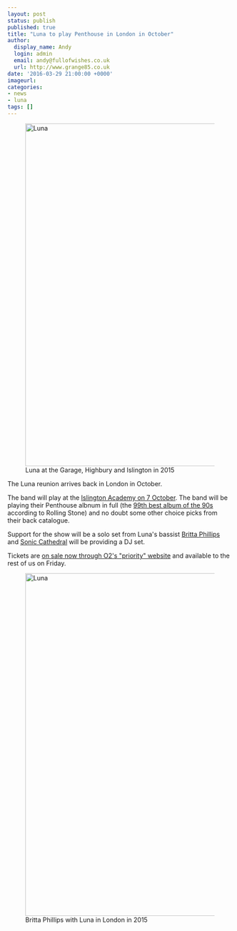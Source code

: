 ```yaml
---
layout: post
status: publish
published: true
title: "Luna to play Penthouse in London in October"
author:
  display_name: Andy
  login: admin
  email: andy@fullofwishes.co.uk
  url: http://www.grange85.co.uk
date: '2016-03-29 21:00:00 +0000'
imageurl:
categories:
- news
- luna
tags: []
---
```

<figure><a data-flickr-embed="true"  href="https://www.flickr.com/photos/grange85/20166777846/in/photolist-wtLQiy-wKEHPu-wKEHrW-wJ51sj-wtLHES-wKEGX9-vPnmBQ-wtU8XM-vPvTVp-wtLHwf-wJ528C-wtLHko-wJ51K3-wJ51N9-wLozAe-wLTBwg-wtLGQA-wtU8Ci-wtU8FK-wLozqK/" title="Luna"><img src="https://farm1.staticflickr.com/308/20166777846_cba25a15b8_b.jpg" width="1024" height="768" alt="Luna"></a><figcaption>Luna at the Garage, Highbury and Islington in 2015</figcaption></figure>
<p class="lead">The Luna reunion arrives back in London in October.</p>
<p>The band will play at the <a href="https://db.fullofwishes.co.uk/luna/shows/2016/2016-10-07-luna-acacdemy-islington-london-uk/">Islington Academy on 7 October</a>. The band will be playing their Penthouse albnum in full (the <a href="http://www.rollingstone.com/music/lists/100-best-albums-of-the-nineties-20110427/luna-penthouse-20110517">99th best album of the 90s</a> according to Rolling Stone) and no doubt some other choice picks from their back catalogue.</p>
<p>Support for the show will be a solo set from Luna's bassist <a href="http://brittaphillips.com/">Britta Phillips</a> and <a href="http://www.soniccathedral.co.uk/">Sonic Cathedral</a> will be providing a DJ set.</p>
<p>Tickets are <a href="https://tickets.o2priority.co.uk/listings/luna/38488">on sale now through O2's "priority" website</a> and available to the rest of us on Friday.</p>

<figure><a data-flickr-embed="true"  href="https://www.flickr.com/photos/grange85/20198699071/in/photolist-wtLQiy-wKEHPu-wKEHrW-wJ51sj-wtLHES-wKEGX9-vPnmBQ-wtU8XM-vPvTVp-wtLHwf-wJ528C-wtLHko-wJ51K3-wJ51N9-wLozAe-wLTBwg-wtLGQA-wtU8Ci-wtU8FK-wLozqK/" title="Luna"><img src="https://farm1.staticflickr.com/437/20198699071_618ce94b2c_b.jpg" width="1024" height="768" alt="Luna"></a><figcaption>Britta Phillips with Luna in London in 2015</figcaption></figure>

<script async src="//embedr.flickr.com/assets/client-code.js" charset="utf-8"></script>
